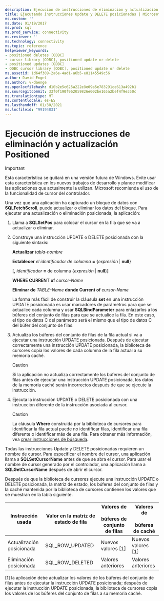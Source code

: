 ```yaml
---
description: Ejecución de instrucciones de eliminación y actualización Positioned
title: Ejecutando instrucciones Update y DELETE posicionadas | Microsoft Docs
ms.custom: ''
ms.date: 01/19/2017
ms.prod: sql
ms.prod_service: connectivity
ms.reviewer: ''
ms.technology: connectivity
ms.topic: reference
helpviewer_keywords:
- positioned deletes [ODBC]
- cursor library [ODBC], positioned update or delete
- positioned updates [ODBC]
- ODBC cursor library [ODBC], positioned update or delete
ms.assetid: 1d64f309-2a6e-4ad1-a6b5-e81145549c56
author: David-Engel
ms.author: v-daenge
ms.openlocfilehash: d10b2e5c625a222e8e09a5e783291ce613a492b1
ms.sourcegitcommit: 33f0f190f962059826e002be165a2bef4f9e350c
ms.translationtype: MT
ms.contentlocale: es-ES
ms.lasthandoff: 01/30/2021
ms.locfileid: "99194831"
---
```

# <a name="executing-positioned-update-and-delete-statements"></a>Ejecución de instrucciones de eliminación y actualización Positioned
> [!IMPORTANT]  
>  Esta característica se quitará en una versión futura de Windows. Evite usar esta característica en los nuevos trabajos de desarrollo y planee modificar las aplicaciones que actualmente la utilizan. Microsoft recomienda el uso de la funcionalidad de cursor del controlador.  
  
 Una vez que una aplicación ha capturado un bloque de datos con **SQLFetchScroll**, puede actualizar o eliminar los datos del bloque. Para ejecutar una actualización o eliminación posicionada, la aplicación:  
  
1.  Llama a **SQLSetPos** para colocar el cursor en la fila que se va a actualizar o eliminar.  
  
2.  Construye una instrucción UPDATE o DELETE posicionada con la siguiente sintaxis:  
  
     **Actualizar** *tabla-nombre*  
  
     **Establecer** *el identificador de columna* **=** {*expresión* &#124; **null**}  
  
     [**,** *identificador* **=** de columna {*expresión* &#124; **null**}]  
  
     **WHERE CURRENT of** *cursor-Name*  
  
     **Eliminar de** *TABLE-Name* **donde Current of** *cursor-Name*  
  
     La forma más fácil de construir la cláusula **set** en una instrucción UPDATE posicionada es usar marcadores de parámetros para que se actualice cada columna y usar **SQLBindParameter** para enlazarlos a los búferes del conjunto de filas para que se actualice la fila. En este caso, el tipo de datos C del parámetro será el mismo que el tipo de datos C del búfer del conjunto de filas.  
  
3.  Actualiza los búferes del conjunto de filas de la fila actual si va a ejecutar una instrucción UPDATE posicionada. Después de ejecutar correctamente una instrucción UPDATE posicionada, la biblioteca de cursores copia los valores de cada columna de la fila actual a su memoria caché.  
  
    > [!CAUTION]  
    >  Si la aplicación no actualiza correctamente los búferes del conjunto de filas antes de ejecutar una instrucción UPDATE posicionada, los datos de la memoria caché serán incorrectos después de que se ejecute la instrucción.  
  
4.  Ejecuta la instrucción UPDATE o DELETE posicionada con una instrucción diferente de la instrucción asociada al cursor.  
  
    > [!CAUTION]  
    >  La cláusula **Where** construida por la biblioteca de cursores para identificar la fila actual puede no identificar filas, identificar una fila diferente o identificar más de una fila. Para obtener más información, vea [crear instrucciones de búsqueda](../../../odbc/reference/appendixes/constructing-searched-statements.md).  
  
 Todas las instrucciones Update y DELETE posicionadas requieren un nombre de cursor. Para especificar el nombre del cursor, una aplicación llama a **SQLSetCursorName** antes de que se abra el cursor. Para usar el nombre de cursor generado por el controlador, una aplicación llama a **SQLGetCursorName** después de abrir el cursor.  
  
 Después de que la biblioteca de cursores ejecute una instrucción UPDATE o DELETE posicionada, la matriz de estado, los búferes del conjunto de filas y la caché mantenida por la biblioteca de cursores contienen los valores que se muestran en la tabla siguiente.  
  
|Instrucción usada|Valor en la matriz de estado de fila|Valores de<br /><br /> búferes de conjunto de filas|Valores de<br /><br /> búferes de caché|  
|--------------------|-------------------------------|----------------------------------|---------------------------------|  
|Actualización posicionada|SQL_ROW_UPDATED|Nuevos valores [1]|Nuevos valores [1]|  
|Eliminación posicionada|SQL_ROW_DELETED|Valores anteriores|Valores anteriores|  
  
 [1] la aplicación debe actualizar los valores de los búferes del conjunto de filas antes de ejecutar la instrucción UPDATE posicionada; después de ejecutar la instrucción UPDATE posicionada, la biblioteca de cursores copia los valores de los búferes del conjunto de filas a su memoria caché.
